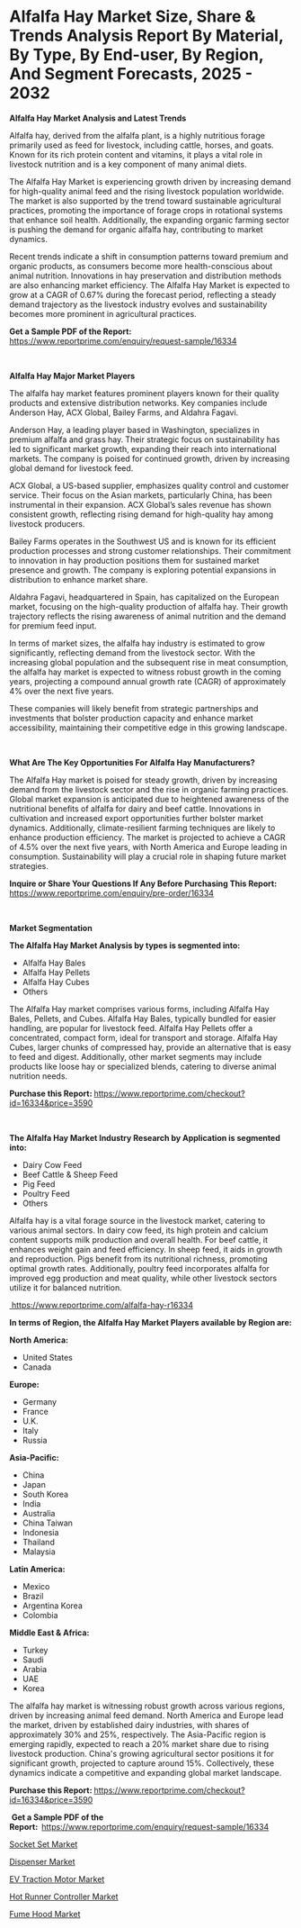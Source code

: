 <p><h1>Alfalfa Hay Market Size, Share & Trends Analysis Report By Material, By Type, By End-user, By Region, And Segment Forecasts, 2025 - 2032</h1></p><p><strong>Alfalfa Hay Market Analysis and Latest Trends</strong></p>
<p><p>Alfalfa hay, derived from the alfalfa plant, is a highly nutritious forage primarily used as feed for livestock, including cattle, horses, and goats. Known for its rich protein content and vitamins, it plays a vital role in livestock nutrition and is a key component of many animal diets.</p><p>The Alfalfa Hay Market is experiencing growth driven by increasing demand for high-quality animal feed and the rising livestock population worldwide. The market is also supported by the trend toward sustainable agricultural practices, promoting the importance of forage crops in rotational systems that enhance soil health. Additionally, the expanding organic farming sector is pushing the demand for organic alfalfa hay, contributing to market dynamics.</p><p>Recent trends indicate a shift in consumption patterns toward premium and organic products, as consumers become more health-conscious about animal nutrition. Innovations in hay preservation and distribution methods are also enhancing market efficiency. The Alfalfa Hay Market is expected to grow at a CAGR of 0.67% during the forecast period, reflecting a steady demand trajectory as the livestock industry evolves and sustainability becomes more prominent in agricultural practices.</p></p>
<p><strong>Get a Sample PDF of the Report:&nbsp;</strong> <a href="https://www.reportprime.com/enquiry/request-sample/16334?utm_campaign=3024&utm_medium=2&utm_source=Github&utm_content=ia&utm_term=17032025&utm_id=alfalfa-hay">https://www.reportprime.com/enquiry/request-sample/16334</a></p>
<p>&nbsp;</p>
<p><strong>Alfalfa Hay Major Market Players</strong></p>
<p><p>The alfalfa hay market features prominent players known for their quality products and extensive distribution networks. Key companies include Anderson Hay, ACX Global, Bailey Farms, and Aldahra Fagavi.</p><p>Anderson Hay, a leading player based in Washington, specializes in premium alfalfa and grass hay. Their strategic focus on sustainability has led to significant market growth, expanding their reach into international markets. The company is poised for continued growth, driven by increasing global demand for livestock feed.</p><p>ACX Global, a US-based supplier, emphasizes quality control and customer service. Their focus on the Asian markets, particularly China, has been instrumental in their expansion. ACX Global’s sales revenue has shown consistent growth, reflecting rising demand for high-quality hay among livestock producers.</p><p>Bailey Farms operates in the Southwest US and is known for its efficient production processes and strong customer relationships. Their commitment to innovation in hay production positions them for sustained market presence and growth. The company is exploring potential expansions in distribution to enhance market share.</p><p>Aldahra Fagavi, headquartered in Spain, has capitalized on the European market, focusing on the high-quality production of alfalfa hay. Their growth trajectory reflects the rising awareness of animal nutrition and the demand for premium feed input.</p><p>In terms of market sizes, the alfalfa hay industry is estimated to grow significantly, reflecting demand from the livestock sector. With the increasing global population and the subsequent rise in meat consumption, the alfalfa hay market is expected to witness robust growth in the coming years, projecting a compound annual growth rate (CAGR) of approximately 4% over the next five years. </p><p>These companies will likely benefit from strategic partnerships and investments that bolster production capacity and enhance market accessibility, maintaining their competitive edge in this growing landscape.</p></p>
<p>&nbsp;</p>
<p><strong>What Are The Key Opportunities For Alfalfa Hay Manufacturers?</strong></p>
<p><p>The Alfalfa Hay market is poised for steady growth, driven by increasing demand from the livestock sector and the rise in organic farming practices. Global market expansion is anticipated due to heightened awareness of the nutritional benefits of alfalfa for dairy and beef cattle. Innovations in cultivation and increased export opportunities further bolster market dynamics. Additionally, climate-resilient farming techniques are likely to enhance production efficiency. The market is projected to achieve a CAGR of 4.5% over the next five years, with North America and Europe leading in consumption. Sustainability will play a crucial role in shaping future market strategies.</p></p>
<p><strong>Inquire or Share Your Questions If Any Before Purchasing This Report:</strong> <a href="https://www.reportprime.com/enquiry/pre-order/16334?utm_campaign=3024&utm_medium=2&utm_source=Github&utm_content=ia&utm_term=17032025&utm_id=alfalfa-hay">https://www.reportprime.com/enquiry/pre-order/16334</a></p>
<p>&nbsp;</p>
<p><strong>Market Segmentation</strong></p>
<p><strong>The Alfalfa Hay Market Analysis by types is segmented into:</strong></p>
<p><ul><li>Alfalfa Hay Bales</li><li>Alfalfa Hay Pellets</li><li>Alfalfa Hay Cubes</li><li>Others</li></ul></p>
<p><p>The Alfalfa Hay market comprises various forms, including Alfalfa Hay Bales, Pellets, and Cubes. Alfalfa Hay Bales, typically bundled for easier handling, are popular for livestock feed. Alfalfa Hay Pellets offer a concentrated, compact form, ideal for transport and storage. Alfalfa Hay Cubes, larger chunks of compressed hay, provide an alternative that is easy to feed and digest. Additionally, other market segments may include products like loose hay or specialized blends, catering to diverse animal nutrition needs.</p></p>
<p><strong>Purchase this Report:&nbsp;</strong><a href="https://www.reportprime.com/checkout?id=16334&price=3590&utm_campaign=3024&utm_medium=2&utm_source=Github&utm_content=ia&utm_term=17032025&utm_id=alfalfa-hay">https://www.reportprime.com/checkout?id=16334&price=3590</a></p>
<p>&nbsp;</p>
<p><strong>The Alfalfa Hay Market Industry Research by Application is segmented into:</strong></p>
<p><ul><li>Dairy Cow Feed</li><li>Beef Cattle & Sheep Feed</li><li>Pig Feed</li><li>Poultry Feed</li><li>Others</li></ul></p>
<p><p>Alfalfa hay is a vital forage source in the livestock market, catering to various animal sectors. In dairy cow feed, its high protein and calcium content supports milk production and overall health. For beef cattle, it enhances weight gain and feed efficiency. In sheep feed, it aids in growth and reproduction. Pigs benefit from its nutritional richness, promoting optimal growth rates. Additionally, poultry feed incorporates alfalfa for improved egg production and meat quality, while other livestock sectors utilize it for balanced nutrition.</p></p>
<p><a href="https://www.reportprime.com/alfalfa-hay-r16334?utm_campaign=3024&utm_medium=2&utm_source=Github&utm_content=ia&utm_term=17032025&utm_id=alfalfa-hay">&nbsp;https://www.reportprime.com/alfalfa-hay-r16334</a></p>
<p><strong>In terms of Region, the Alfalfa Hay Market Players available by Region are:</strong></p>
<p>
    <p> <strong> North America: </strong>
        <ul>
            <li>United States</li>
            <li>Canada</li>
        </ul>
        </p> 
    <p> <strong> Europe: </strong>
        <ul>
            <li>Germany</li>
            <li>France</li>
            <li>U.K.</li>
            <li>Italy</li>
            <li>Russia</li>
        </ul>
        </p> 
    <p> <strong> Asia-Pacific: </strong>
        <ul>
            <li>China</li>
            <li>Japan</li>
            <li>South Korea</li>
            <li>India</li>
            <li>Australia</li>
            <li>China Taiwan</li>
            <li>Indonesia</li>
            <li>Thailand</li>
            <li>Malaysia</li>
        </ul>
        </p> 
    <p> <strong> Latin America: </strong>
        <ul>
            <li>Mexico</li>
            <li>Brazil</li>
            <li>Argentina Korea</li>
            <li>Colombia</li>
        </ul>
        </p> 
    <p> <strong> Middle East & Africa: </strong>
        <ul>
            <li>Turkey</li>
            <li>Saudi</li>
            <li>Arabia</li>
            <li>UAE</li>
            <li>Korea</li>
        </ul>
    </p>
    </p>
<p><p>The alfalfa hay market is witnessing robust growth across various regions, driven by increasing animal feed demand. North America and Europe lead the market, driven by established dairy industries, with shares of approximately 30% and 25%, respectively. The Asia-Pacific region is emerging rapidly, expected to reach a 20% market share due to rising livestock production. China's growing agricultural sector positions it for significant growth, projected to capture around 15%. Collectively, these dynamics indicate a competitive and expanding global market landscape.</p></p>
<p><strong>Purchase this Report: </strong><a href="https://www.reportprime.com/checkout?id=16334&price=3590&utm_campaign=3024&utm_medium=2&utm_source=Github&utm_content=ia&utm_term=17032025&utm_id=alfalfa-hay">https://www.reportprime.com/checkout?id=16334&price=3590</a></p>
<p>&nbsp;<strong>Get a Sample PDF of the Report:&nbsp;&nbsp;</strong><a href="https://www.reportprime.com/enquiry/request-sample/16334?utm_campaign=3024&utm_medium=2&utm_source=Github&utm_content=ia&utm_term=17032025&utm_id=alfalfa-hay">https://www.reportprime.com/enquiry/request-sample/16334</a></p>
<p><strong></strong></p>
<p><p><a href="https://www.linkedin.com/pulse/socket-set-industry-sector-new-technologies-market-yktgc?utm_campaign=3024&utm_medium=2&utm_source=Github&utm_content=ia&utm_term=17032025&utm_id=alfalfa-hay">Socket Set Market</a></p><p><a href="https://www.linkedin.com/pulse/exploring-dispenser-market-strategic-insights-growth-opportunities-yjnic?utm_campaign=3024&utm_medium=2&utm_source=Github&utm_content=ia&utm_term=17032025&utm_id=alfalfa-hay">Dispenser Market</a></p><p><a href="https://www.linkedin.com/pulse/ev-traction-motor-market-segmentation-in-depth-analysis-thhdc?utm_campaign=3024&utm_medium=2&utm_source=Github&utm_content=ia&utm_term=17032025&utm_id=alfalfa-hay">EV Traction Motor Market</a></p><p><a href="https://www.linkedin.com/pulse/global-hot-runner-controller-market-analysis-forecast-121-cagr-ltkyc?utm_campaign=3024&utm_medium=2&utm_source=Github&utm_content=ia&utm_term=17032025&utm_id=alfalfa-hay">Hot Runner Controller Market</a></p><p><a href="https://www.linkedin.com/pulse/projected-growth-fume-hood-market-from-2025-2032-64-cagr-sdylc?utm_campaign=3024&utm_medium=2&utm_source=Github&utm_content=ia&utm_term=17032025&utm_id=alfalfa-hay">Fume Hood Market</a></p></p>